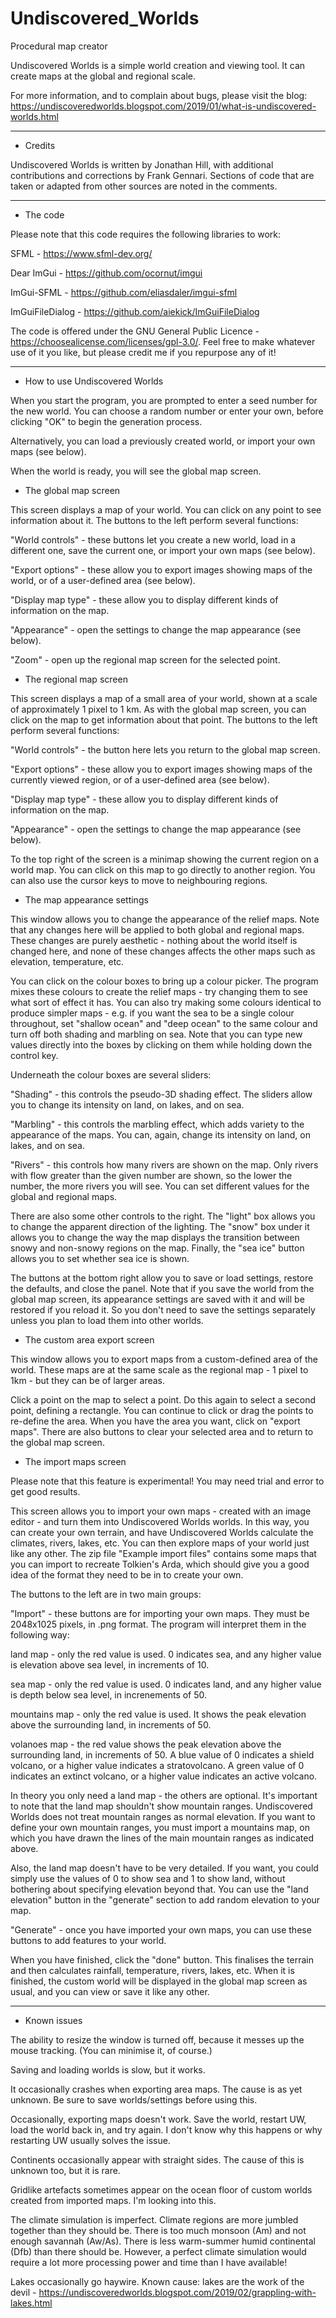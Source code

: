 # Undiscovered_Worlds
Procedural map creator

Undiscovered Worlds is a simple world creation and viewing tool. It can create maps at the global and regional scale.

For more information, and to complain about bugs, please visit the blog: https://undiscoveredworlds.blogspot.com/2019/01/what-is-undiscovered-worlds.html

----

* Credits

Undiscovered Worlds is written by Jonathan Hill, with additional contributions and corrections by Frank Gennari. Sections of code that are taken or adapted from other sources are noted in the comments.

----

* The code

Please note that this code requires the following libraries to work:

SFML - https://www.sfml-dev.org/

Dear ImGui - https://github.com/ocornut/imgui

ImGui-SFML - https://github.com/eliasdaler/imgui-sfml

ImGuiFileDialog - https://github.com/aiekick/ImGuiFileDialog


The code is offered under the GNU General Public Licence - https://choosealicense.com/licenses/gpl-3.0/. Feel free to make whatever use of it you like, but please credit me if you repurpose any of it!

----

* How to use Undiscovered Worlds

When you start the program, you are prompted to enter a seed number for the new world. You can choose a random number or enter your own, before clicking "OK" to begin the generation process.

Alternatively, you can load a previously created world, or import your own maps (see below).

When the world is ready, you will see the global map screen.

* The global map screen

This screen displays a map of your world. You can click on any point to see information about it. The buttons to the left perform several functions:

"World controls" - these buttons let you create a new world, load in a different one, save the current one, or import your own maps (see below).

"Export options" - these allow you to export images showing maps of the world, or of a user-defined area (see below).

"Display map type" - these allow you to display different kinds of information on the map.

"Appearance" - open the settings to change the map appearance (see below).

"Zoom" - open up the regional map screen for the selected point.

* The regional map screen

This screen displays a map of a small area of your world, shown at a scale of approximately 1 pixel to 1 km. As with the global map screen, you can click on the map to get information about that point. The buttons to the left perform several functions:

"World controls" - the button here lets you return to the global map screen.

"Export options" - these allow you to export images showing maps of the currently viewed region, or of a user-defined area (see below).

"Display map type" - these allow you to display different kinds of information on the map.

"Appearance" - open the settings to change the map appearance (see below).

To the top right of the screen is a minimap showing the current region on a world map. You can click on this map to go directly to another region. You can also use the cursor keys to move to neighbouring regions.

* The map appearance settings

This window allows you to change the appearance of the relief maps. Note that any changes here will be applied to both global and regional maps. These changes are purely aesthetic - nothing about the world itself is changed here, and none of these changes affects the other maps such as elevation, temperature, etc.

You can click on the colour boxes to bring up a colour picker. The program mixes these colours to create the relief maps - try changing them to see what sort of effect it has. You can also try making some colours identical to produce simpler maps - e.g. if you want the sea to be a single colour throughout, set "shallow ocean" and "deep ocean" to the same colour and turn off both shading and marbling on sea. Note that you can type new values directly into the boxes by clicking on them while holding down the control key.

Underneath the colour boxes are several sliders:

"Shading" - this controls the pseudo-3D shading effect. The sliders allow you to change its intensity on land, on lakes, and on sea.

"Marbling" - this controls the marbling effect, which adds variety to the appearance of the maps. You can, again, change its intensity on land, on lakes, and on sea.

"Rivers" - this controls how many rivers are shown on the map. Only rivers with flow greater than the given number are shown, so the lower the number, the more rivers you will see. You can set different values for the global and regional maps.

There are also some other controls to the right. The "light" box allows you to change the apparent direction of the lighting. The "snow" box under it allows you to change the way the map displays the transition between snowy and non-snowy regions on the map. Finally, the "sea ice" button allows you to set whether sea ice is shown.

The buttons at the bottom right allow you to save or load settings, restore the defaults, and close the panel. Note that if you save the world from the global map screen, its appearance settings are saved with it and will be restored if you reload it. So you don't need to save the settings separately unless you plan to load them into other worlds.

* The custom area export screen

This window allows you to export maps from a custom-defined area of the world. These maps are at the same scale as the regional map - 1 pixel to 1km - but they can be of larger areas.

Click a point on the map to select a point. Do this again to select a second point, defining a rectangle. You can continue to click or drag the points to re-define the area. When you have the area you want, click on "export maps". There are also buttons to clear your selected area and to return to the global map screen.

* The import maps screen

Please note that this feature is experimental! You may need trial and error to get good results.

This screen allows you to import your own maps - created with an image editor - and turn them into Undiscovered Worlds worlds. In this way, you can create your own terrain, and have Undiscovered Worlds calculate the climates, rivers, lakes, etc. You can then explore maps of your world just like any other. The zip file "Example import files" contains some maps that you can import to recreate Tolkien's Arda, which should give you a good idea of the format they need to be in to create your own.

The buttons to the left are in two main groups:

"Import" - these buttons are for importing your own maps. They must be 2048x1025 pixels, in .png format. The program will interpret them in the following way:

land map - only the red value is used. 0 indicates sea, and any higher value is elevation above sea level, in increments of 10.

sea map - only the red value is used. 0 indicates land, and any higher value is depth below sea level, in increnements of 50.

mountains map - only the red value is used. It shows the peak elevation above the surrounding land, in increments of 50.

volanoes map - the red value shows the peak elevation above the surrounding land, in increments of 50. A blue value of 0 indicates a shield volcano, or a higher value indicates a stratovolcano. A green value of 0 indicates an extinct volcano, or a higher value indicates an active volcano.

In theory you only need a land map - the others are optional. It's important to note that the land map shouldn't show mountain ranges. Undiscovered Worlds does not treat mountain ranges as normal elevation. If you want to define your own mountain ranges, you must import a mountains map, on which you have drawn the lines of the main mountain ranges as indicated above.

Also, the land map doesn't have to be very detailed. If you want, you could simply use the values of 0 to show sea and 1 to show land, without bothering about specifying elevation beyond that. You can use the "land elevation" button in the "generate" section to add random elevation to your map.

"Generate" - once you have imported your own maps, you can use these buttons to add features to your world.

When you have finished, click the "done" button. This finalises the terrain and then calculates rainfall, temperature, rivers, lakes, etc. When it is finished, the custom world will be displayed in the global map screen as usual, and you can view or save it like any other.

----

* Known issues

The ability to resize the window is turned off, because it messes up the mouse tracking. (You can minimise it, of course.)

Saving and loading worlds is slow, but it works.

It occasionally crashes when exporting area maps. The cause is as yet unknown. Be sure to save worlds/settings before using this.

Occasionally, exporting maps doesn't work. Save the world, restart UW, load the world back in, and try again. I don't know why this happens or why restarting UW usually solves the issue.

Continents occasionally appear with straight sides. The cause of this is unknown too, but it is rare.

Gridlike artefacts sometimes appear on the ocean floor of custom worlds created from imported maps. I'm looking into this.

The climate simulation is imperfect. Climate regions are more jumbled together than they should be. There is too much monsoon (Am) and not enough savannah (Aw/As). There is less warm-summer humid continental (Dfb) than there should be. However, a perfect climate simulation would require a lot more processing power and time than I have available!

Lakes occasionally go haywire. Known cause: lakes are the work of the devil - https://undiscoveredworlds.blogspot.com/2019/02/grappling-with-lakes.html
